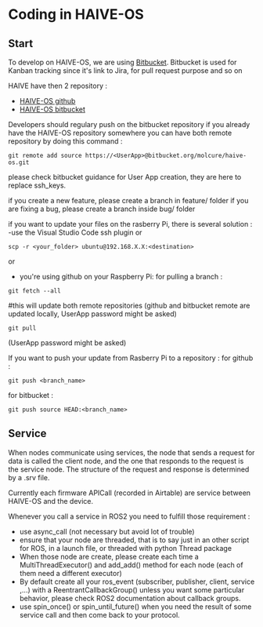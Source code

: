 # Coding in HAIVE-OS

## Start
To develop on HAIVE-OS, we are using [Bitbucket](https://bitbucket.org/molcure/workspace/repositories/). Bitbucket is used for Kanban tracking since it's link to Jira, for pull request purpose and so on

HAIVE have then 2 repository :

- [HAIVE-OS github](https://github.com/Molcure/HAIVE-OS)
- [HAIVE-OS bitbucket](https://bitbucket.org/molcure/haive-os/src)

Developers should regulary push on the bitbucket repository
if you already have the HAIVE-OS repository somewhere you can have both remote repository by doing this command :
```shell
git remote add source https://<UserApp>@bitbucket.org/molcure/haive-os.git
```

please check bitbucket guidance for User App creation, they are here to replace ssh_keys.

if you create a new feature, please create a branch in feature/ folder
if you are fixing a bug, please create a branch inside bug/ folder

if you want to update your files on the rasberry Pi, there is several solution : 
-use the Visual Studio Code ssh plugin
or
```shell
scp -r <your_folder> ubuntu@192.168.X.X:<destination>
```
or
- you're using github on your Raspberry Pi:
for pulling a branch :
```shell
git fetch --all 
```
#this will update both remote repositories (github and bitbucket remote are updated locally, UserApp password might be asked)
```shell
git pull
``` 
(UserApp password might be asked)

If you want to push your update from Rasberry Pi to a repository :
for github :
```shell
git push <branch_name>
```
for bitbucket :
```shell
git push source HEAD:<branch_name>
```

## Service

When nodes communicate using services, the node that sends a request for data is called the client node, and the one that responds to the request is the service node. The structure of the request and response is determined by a .srv file.

Currently each firmware APICall (recorded in Airtable) are service between HAIVE-OS and the device.

Whenever you call a service in ROS2 you need to fulfill those requirement :
 - use async_call (not necessary but avoid lot of trouble)
 - ensure that your node are threaded, that is to say just in an other script for ROS, in a launch file, or threaded with python Thread package
 - When those node are create, please create each time a MultiThreadExecutor() and add_add() method for each node (each of them need a different executor)
 - By default create all your ros_event (subscriber, publisher, client, service ,...) with a  ReentrantCallbackGroup() unless you want some particular behavior, please check ROS2 documentation about callback groups.
 - use spin_once() or spin_until_future() when you need the result of some service call and then come back to your protocol.